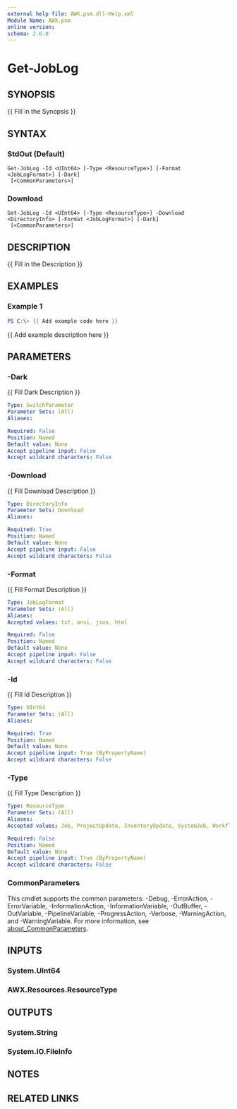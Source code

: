 ```yaml
---
external help file: AWX.psm.dll-Help.xml
Module Name: AWX.psm
online version:
schema: 2.0.0
---
```


# Get-JobLog

## SYNOPSIS
{{ Fill in the Synopsis }}

## SYNTAX

### StdOut (Default)
```
Get-JobLog -Id <UInt64> [-Type <ResourceType>] [-Format <JobLogFormat>] [-Dark]
 [<CommonParameters>]
```

### Download
```
Get-JobLog -Id <UInt64> [-Type <ResourceType>] -Download <DirectoryInfo> [-Format <JobLogFormat>] [-Dark]
 [<CommonParameters>]
```

## DESCRIPTION
{{ Fill in the Description }}

## EXAMPLES

### Example 1
```powershell
PS C:\> {{ Add example code here }}
```

{{ Add example description here }}

## PARAMETERS

### -Dark
{{ Fill Dark Description }}

```yaml
Type: SwitchParameter
Parameter Sets: (All)
Aliases:

Required: False
Position: Named
Default value: None
Accept pipeline input: False
Accept wildcard characters: False
```

### -Download
{{ Fill Download Description }}

```yaml
Type: DirectoryInfo
Parameter Sets: Download
Aliases:

Required: True
Position: Named
Default value: None
Accept pipeline input: False
Accept wildcard characters: False
```

### -Format
{{ Fill Format Description }}

```yaml
Type: JobLogFormat
Parameter Sets: (All)
Aliases:
Accepted values: txt, ansi, json, html

Required: False
Position: Named
Default value: None
Accept pipeline input: False
Accept wildcard characters: False
```

### -Id
{{ Fill Id Description }}

```yaml
Type: UInt64
Parameter Sets: (All)
Aliases:

Required: True
Position: Named
Default value: None
Accept pipeline input: True (ByPropertyName)
Accept wildcard characters: False
```

### -Type
{{ Fill Type Description }}

```yaml
Type: ResourceType
Parameter Sets: (All)
Aliases:
Accepted values: Job, ProjectUpdate, InventoryUpdate, SystemJob, WorkflowJob, AdHocCommand

Required: False
Position: Named
Default value: None
Accept pipeline input: True (ByPropertyName)
Accept wildcard characters: False
```

### CommonParameters
This cmdlet supports the common parameters: -Debug, -ErrorAction, -ErrorVariable, -InformationAction, -InformationVariable, -OutBuffer, -OutVariable, -PipelineVariable, -ProgressAction, -Verbose, -WarningAction, and -WarningVariable. For more information, see [about_CommonParameters](http://go.microsoft.com/fwlink/?LinkID=113216).

## INPUTS

### System.UInt64
### AWX.Resources.ResourceType
## OUTPUTS

### System.String
### System.IO.FileInfo
## NOTES

## RELATED LINKS
